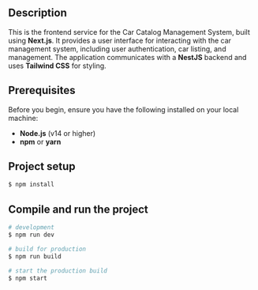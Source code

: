 
## Description

This is the frontend service for the Car Catalog Management System, built using **Next.js**. It provides a user interface for interacting with the car management system, including user authentication, car listing, and management. The application communicates with a **NestJS** backend and uses **Tailwind CSS** for styling.

## Prerequisites

Before you begin, ensure you have the following installed on your local machine:

- **Node.js** (v14 or higher)
- **npm** or **yarn**

## Project setup

```bash
$ npm install
```

## Compile and run the project

```bash
# development
$ npm run dev

# build for production
$ npm run build

# start the production build
$ npm start
```
